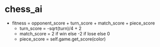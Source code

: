 # chess_ai
* fitness = opponent_score + turn_score + match_score + piece_score
  * turn_score = -sqrt(turn)/4 + 2
  * match_score = 2 if win else -2 if lose else 0
  * piece_score = self.game.get_score(color)
